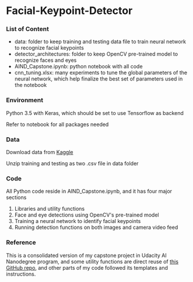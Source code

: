 # Facial-Keypoint-Detector

### List of Content
- data: folder to keep training and testing data file to train neural network to recognize facial keypoints
- detector_architectures: folder to keep OpenCV pre-trained model to recognize faces and eyes
- AIND_Capstone.ipynb: python notebook with all code
- cnn_tuning.xlsx: many experiments to tune the global parameters of the neural network, which help finalize the best set of parameters used in the notebook

### Environment
Python 3.5 with Keras, which should be set to use Tensorflow as backend

Refer to notebook for all packages needed

### Data
Download data from [Kaggle](https://www.kaggle.com/c/facial-keypoints-detection/data)

Unzip training and testing as two .csv file in data folder

### Code
All Python code reside in AIND_Capstone.ipynb, and it has four major sections
1. Libraries and utility functions
2. Face and eye detections using OpenCV's pre-trained model
3. Training a neural network to identify facial keypoints
4. Running detection functions on both images and camera video feed

### Reference
This is a consolidated version of my capstone project in Udacity AI Nanodegree program, and some utility functions are direct reuse of [this GitHub repo](https://github.com/udacity/AIND-CV-FacialKeypoints), and other parts of my code followed its templates and instructions. 
